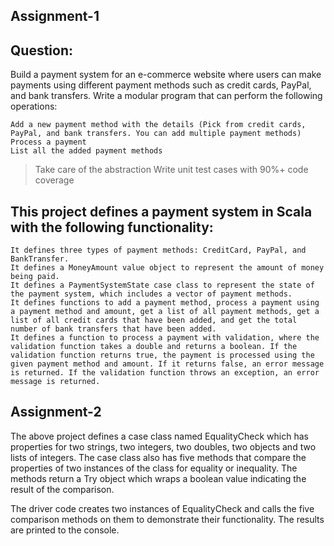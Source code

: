## Assignment-1
## Question:

Build a payment system for an e-commerce website where users can make payments using different payment methods such as credit cards, PayPal, and bank transfers.
Write a modular program that can perform the following operations:

    Add a new payment method with the details (Pick from credit cards, PayPal, and bank transfers. You can add multiple payment methods)
    Process a payment
    List all the added payment methods

> Take care of the abstraction
> Write unit test cases with 90%+ code coverage



## This project defines a payment system in Scala with the following functionality:

    It defines three types of payment methods: CreditCard, PayPal, and BankTransfer.
    It defines a MoneyAmount value object to represent the amount of money being paid.
    It defines a PaymentSystemState case class to represent the state of the payment system, which includes a vector of payment methods.
    It defines functions to add a payment method, process a payment using a payment method and amount, get a list of all payment methods, get a list of all credit cards that have been added, and get the total number of bank transfers that have been added.
    It defines a function to process a payment with validation, where the validation function takes a double and returns a boolean. If the validation function returns true, the payment is processed using the given payment method and amount. If it returns false, an error message is returned. If the validation function throws an exception, an error message is returned.

## Assignment-2

The above project defines a case class named EqualityCheck which has properties for two strings, two integers, two doubles, two objects and two lists of integers. The case class also has five methods that compare the properties of two instances of the class for equality or inequality. The methods return a Try object which wraps a boolean value indicating the result of the comparison.

The driver code creates two instances of EqualityCheck and calls the five comparison methods on them to demonstrate their functionality. The results are printed to the console.

